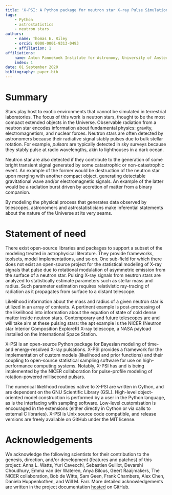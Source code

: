 ```yaml
---
title: 'X-PSI: A Python package for neutron star X-ray Pulse Simulation and Inference'
tags:
    - Python
    - astrostatistics
    - neutron stars
authors:
    - name: Thomas E. Riley
    - orcid: 0000-0001-9313-0493
    - affiliation: 1
affiliations:
    name: Anton Pannekoek Institute for Astronomy, University of Amsterdam
    index: 1
date: 01 September 2020
bibliography: paper.bib
---
```


# Summary

Stars play host to exotic environments that cannot be simulated in terrestrial
laboratories. The focus of this work is neutron stars, thought to be the most
compact extended objects in the Universe. Observable radiation from a neutron
star encodes information about fundamental physics: gravity, electromagnetism,
and nuclear forces. Neutron stars are often detected by astronomers because
their radiative signal stably pulses due to bulk stellar rotation. For example,
*pulsars* are typically detected in sky surveys because they stably pulse at
radio wavelengths, akin to lighthouses in a dark ocean.

Neutron star are also detected if they contribute to the generation of some
bright transient signal generated by some catastrophic or non-catastrophic
event. An example of the former would be destruction of the neutron star upon
merging with another compact object, generating detectable gravitational wave
and/or electromagnetic signals. An example of the latter would be a radiation
burst driven by accretion of matter from a binary companion.

By modeling the physical process that generates data observed by telescopes,
astronomers and astrostatisticians make inferential statements about the nature
of the Universe at its very seams.

# Statement of need

There exist open-source libraries and packages to support a subset of the
modeling treated in astrophysical literature. They provide frameworks, toolsets,
model implementations, and so on. One sub-field for which there does not exist
an open-source project for the statistical modeling of X-ray signals that pulse
due to rotational modulation of asymmetric emission from the surface of a
neutron star. Pulsing X-ray signals from neutron stars are analyzed to
statistically estimate parameters such as stellar mass and radius. Such
parameter estimation requires relativistic ray-tracing of radiation as it
propagates from surface to a distant telescope.

Likelihood information about the mass and radius of a given neutron star is
utilized in an array of contexts. A pertinent example is post-processing of the
likelihood into information about the equation of state of cold dense matter
inside neutron stars. Contemporary and future telescopes are and will take aim
at these pulsing stars: the apt example is the NICER (Neutron star Interior
Composition ExploreR) X-ray telescope, a NASA payload installed on the
International Space Station.

X-PSI is an open-source Python package for Bayesian modeling of time- and
energy-resolved X-ray pulsations. X-PSI provides a framework for the
implementation of custom models (likelihood and prior functions) and their
coupling to open-source statistical sampling software for use on
high-performance computing systems. Notably, X-PSI has and is being implemented
by the NICER collaboration for pulse-profile modeling of rotation-powered
millisecond pulsars.

The numerical likelihood routines native to X-PSI are written in Cython, and
are dependent on the GNU Scientific Library (GSL). High-level object-oriented
model construction is performed by a user in the Python language, as is the
interfacing with sampling software. Low-level customisation is encouraged in the
extensions (either directly in Cython or via calls to external C libraries).
X-PSI is Unix source code compatible, and release versions are freely available
on GitHub under the MIT license.

# Acknowledgements

We acknowledge the following scientists for their contribution to the genesis,
direction, and/or development (features and patches) of this project:
Anna L. Watts, Yuri Cavecchi, Sebastien Guillot, Devarshi Choudhury,
Emma van der Wateren, Anya Bilous, Geert Raaijmakers, The NICER collaboration, 
Bob de Witte, Sam Geen, Frank Chambers, Alex Chen, Daniela Huppenkothen,
and Will M. Farr. More detailed acknowledgements are written in the project
documentation [hosted](https://thomasedwardriley.github.io/xpsi/acknowledgements.html)
on GitHub.